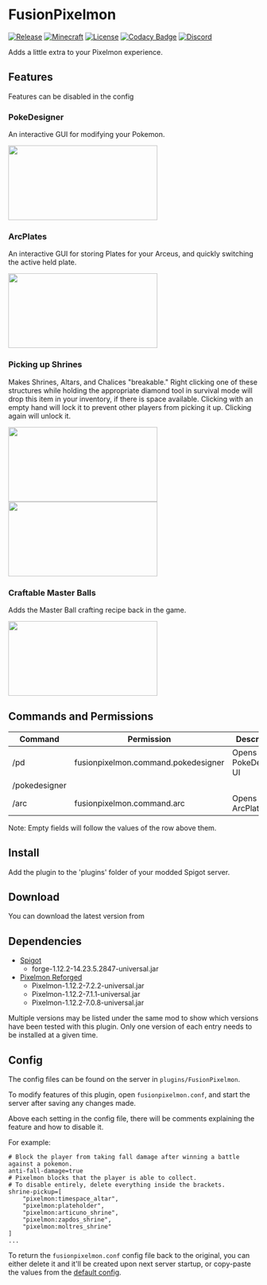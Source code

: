 # FusionPixelmon

[![Release](https://img.shields.io/github/v/release/BrendonCurmi/FusionPixelmon)](https://github.com/BrendonCurmi/FusionPixelmon/releases)
[![Minecraft](https://img.shields.io/badge/MC-1.12.2-brightgreen.svg)](https://github.com/BrendonCurmi/FusionPixelmon)
[![License](https://img.shields.io/github/license/BrendonCurmi/FusionPixelmon)](https://github.com/BrendonCurmi/FusionPixelmon/blob/master/LICENSE)
[![Codacy Badge](https://app.codacy.com/project/badge/Grade/01bca84076714665a643eedcba9d1182)](https://www.codacy.com/manual/BrendonCurmi/FusionPixelmon?utm_source=github.com&amp;utm_medium=referral&amp;utm_content=BrendonCurmi/FusionPixelmon&amp;utm_campaign=Badge_Grade)
[![Discord](https://discordapp.com/api/guilds/699764448155533404/widget.png)](https://discord.gg/VFNTycm)

Adds a little extra to your Pixelmon experience.

## Features
Features can be disabled in the config

### PokeDesigner
An interactive GUI for modifying your Pokemon.

<img src="https://raw.githubusercontent.com/BrendonCurmi/FusionPixelmon/assets/assets/readme/pokedesigner-1.gif" width="300" height="150">

### ArcPlates
An interactive GUI for storing Plates for your Arceus, and quickly switching the active held plate.

<img src="https://raw.githubusercontent.com/BrendonCurmi/FusionPixelmon/assets/assets/readme/arcplates-1.gif" width="300" height="150">

### Picking up Shrines
Makes Shrines, Altars, and Chalices "breakable."
Right clicking one of these structures while holding the appropriate diamond tool in survival mode will drop this item in your inventory, if there is space available.
Clicking with an empty hand will lock it to prevent other players from picking it up. Clicking again will unlock it.

<img src="https://raw.githubusercontent.com/BrendonCurmi/FusionPixelmon/assets/assets/readme/pickup-1.gif" width="300" height="150">
<img src="https://raw.githubusercontent.com/BrendonCurmi/FusionPixelmon/assets/assets/readme/pickup-2.gif" width="300" height="150">

### Craftable Master Balls
Adds the Master Ball crafting recipe back in the game.

<img src="https://raw.githubusercontent.com/BrendonCurmi/FusionPixelmon/assets/assets/readme/masterball-1.png" width="300" height="150">

## Commands and Permissions
| Command       | Permission                          | Description               |
|---------------|-------------------------------------|---------------------------|
| /pd           | fusionpixelmon.command.pokedesigner | Opens the PokeDesigner UI |
| /pokedesigner                                                                   |
| /arc          | fusionpixelmon.command.arc          | Opens the ArcPlates UI    |

Note: Empty fields will follow the values of the row above them.

## Install
Add the plugin to the 'plugins' folder of your modded Spigot server.

## Download
You can download the latest version from 

## Dependencies
- [Spigot](https://files.minecraftforge.net/maven/net/minecraftforge/forge/index_1.12.2.html)
  - forge-1.12.2-14.23.5.2847-universal.jar
- [Pixelmon Reforged](https://reforged.gg/)
  - Pixelmon-1.12.2-7.2.2-universal.jar
  - Pixelmon-1.12.2-7.1.1-universal.jar
  - Pixelmon-1.12.2-7.0.8-universal.jar

Multiple versions may be listed under the same mod to show which versions have been tested with this plugin.
Only one version of each entry needs to be installed at a given time.

## Config
The config files can be found on the server in `plugins/FusionPixelmon`.

To modify features of this plugin, open `fusionpixelmon.conf`, and start the server after saving any changes made.

Above each setting in the config file, there will be comments explaining the feature and how to disable it.

For example:
```text
# Block the player from taking fall damage after winning a battle against a pokemon.
anti-fall-damage=true
# Pixelmon blocks that the player is able to collect.
# To disable entirely, delete everything inside the brackets.
shrine-pickup=[
    "pixelmon:timespace_altar",
    "pixelmon:plateholder",
    "pixelmon:articuno_shrine",
    "pixelmon:zapdos_shrine",
    "pixelmon:moltres_shrine"
]
...
```

To return the `fusionpixelmon.conf` config file back to the original, you can either delete it and it'll be created upon next server startup, or copy-paste the values from the [default config](https://github.com/BrendonCurmi/FusionPixelmon/blob/master/fusionpixelmon-core/src/main/resources/assets/fusionpixelmon/default.conf).
